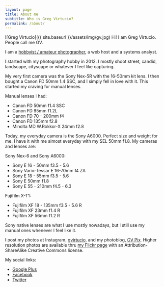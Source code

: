 ```yaml
---
layout: page
title: About me
subtitle: Who is Greg Virtucio?
permalink: /about/
---
```

![Greg Virtucio]({{ site.baseurl }}/assets/img/gv.jpg)
Hi! I am Greg Virtucio. People call me GV. 

I am a [hobbyist / amateur photographer](http://gvpix.com), a web host and a systems analyst.

I started with my photography hobby in 2012. I mostly shoot street, candid, landscape, cityscape or whatever I feel like capturing. 

My very first camera was the Sony Nex-5R with the 16-50mm kit lens. I then bought a Canon FD 50mm 1.4 SSC, and I simply fell in love with it. This started my craving for manual lenses. 

Manual lenses I had:

- Canon FD 50mm f1.4 SSC
- Canon FD 85mm f1.2L
- Canon FD 70 - 200mm f4
- Canon FD 135mm f2.8
- Minolta MD W.Rokkor-X 24mm f2.8

Today, my everyday camera is the Sony A6000. Perfect size and weight for me. I have it with me almost everyday with my SEL 50mm f1.8. My cameras and lenses are:

Sony Nex-6 and Sony A6000:

- Sony E 16 - 50mm f3.5 - 5.6
- Sony Vario-Tessar E 16-70mm f4 ZA
- Sony E 18 - 55mm f3.5 - 5.6
- Sony E 50mm f1.8
- Sony E 55 - 210mm f4.5 - 6.3

Fujifilm X-T1:

- Fujifilm XF 18 - 135mm f3.5 - 5.6 R
- Fujifilm XF 23mm f1.4 R
- Fujifilm XF 56mm f1.2 R

Sony native lenses are what I use mostly nowadays, but I still use my manual ones whenever I feel like it.

I post my photos at Instagram, [gvirtucio](https://www.instagram.com/gvirtucio/), and my photoblog, [GV Pix](http://gvpix.com). Higher resolution photos are available thru [my Flickr page](https://www.flickr.com/photos/gregvirtucio/) with an Attribution-ShareAlike Creative Commons license.

My social links:

 - [Google Plus](https://plus.google.com/+GregVirtucio)
 - [Facebook](https://www.facebook.com/greg.virtucio)
 - [Twitter](https://twitter.com/gvirtucio)
